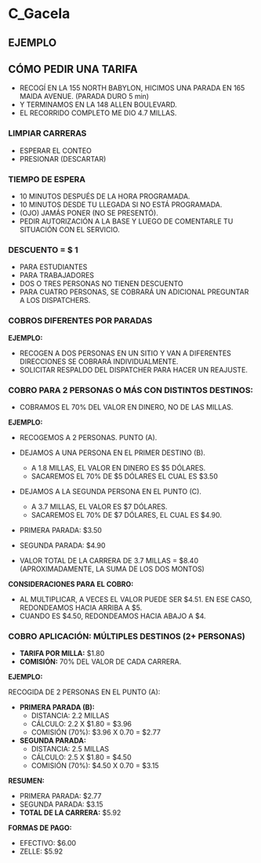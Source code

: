 # C_Gacela
 
## EJEMPLO

## CÓMO PEDIR UNA TARIFA

* RECOGÍ EN LA 155 NORTH BABYLON, HICIMOS UNA PARADA EN 165 MAIDA AVENUE. (PARADA DURO 5 min)
* Y TERMINAMOS EN LA 148 ALLEN BOULEVARD.
* EL RECORRIDO COMPLETO ME DIO 4.7 MILLAS.

### LIMPIAR CARRERAS

- ESPERAR EL CONTEO
- PRESIONAR (DESCARTAR)

### TIEMPO DE ESPERA

- 10 MINUTOS DESPUÉS DE LA HORA PROGRAMADA.
- 10 MINUTOS DESDE TU LLEGADA SI NO ESTÁ PROGRAMADA.
- (OJO) JAMÁS PONER (NO SE PRESENTÓ).
- PEDIR AUTORIZACIÓN A LA BASE Y LUEGO DE COMENTARLE TU SITUACIÓN CON EL SERVICIO.


### DESCUENTO = $ 1

* PARA ESTUDIANTES
* PARA TRABAJADORES
* DOS O TRES PERSONAS NO TIENEN DESCUENTO
* PARA CUATRO PERSONAS, SE COBRARÁ UN ADICIONAL PREGUNTAR A LOS DISPATCHERS.

### COBROS DIFERENTES POR PARADAS

**EJEMPLO:**

* RECOGEN A DOS PERSONAS EN UN SITIO Y VAN A DIFERENTES DIRECCIONES SE COBRARÁ INDIVIDUALMENTE.
* SOLICITAR RESPALDO DEL DISPATCHER PARA HACER UN REAJUSTE.

### COBRO PARA 2 PERSONAS O MÁS CON DISTINTOS DESTINOS:

* COBRAMOS EL 70% DEL VALOR EN DINERO, NO DE LAS MILLAS.

**EJEMPLO:**

* RECOGEMOS A 2 PERSONAS. PUNTO (A).
* DEJAMOS A UNA PERSONA EN EL PRIMER DESTINO (B).
    * A 1.8 MILLAS, EL VALOR EN DINERO ES $5 DÓLARES.
    * SACAREMOS EL 70% DE $5 DÓLARES EL CUAL ES $3.50
* DEJAMOS A LA SEGUNDA PERSONA EN EL PUNTO (C).
    * A 3.7 MILLAS, EL VALOR ES $7 DÓLARES.
    * SACAREMOS EL 70% DE $7 DÓLARES, EL CUAL ES $4.90.

* PRIMERA PARADA: $3.50
* SEGUNDA PARADA: $4.90
* VALOR TOTAL DE LA CARRERA DE 3.7 MILLAS = $8.40 (APROXIMADAMENTE, LA SUMA DE LOS DOS MONTOS)

**CONSIDERACIONES PARA EL COBRO:**

* AL MULTIPLICAR, A VECES EL VALOR PUEDE SER $4.51. EN ESE CASO, REDONDEAMOS HACIA ARRIBA A $5.
* CUANDO ES $4.50, REDONDEAMOS HACIA ABAJO A $4.

### COBRO APLICACIÓN: MÚLTIPLES DESTINOS (2+ PERSONAS)

* **TARIFA POR MILLA:** $1.80
* **COMISIÓN:** 70% DEL VALOR DE CADA CARRERA.

**EJEMPLO:**

RECOGIDA DE 2 PERSONAS EN EL PUNTO (A):

* **PRIMERA PARADA (B):**
    * DISTANCIA: 2.2 MILLAS
    * CÁLCULO: 2.2 X $1.80 = $3.96
    * COMISIÓN (70%): $3.96 X 0.70 = $2.77
* **SEGUNDA PARADA:**
    * DISTANCIA: 2.5 MILLAS
    * CÁLCULO: 2.5 X $1.80 = $4.50
    * COMISIÓN (70%): $4.50 X 0.70 = $3.15

**RESUMEN:**

* PRIMERA PARADA: $2.77
* SEGUNDA PARADA: $3.15
* **TOTAL DE LA CARRERA:** $5.92

**FORMAS DE PAGO:**

* EFECTIVO: $6.00
* ZELLE: $5.92
